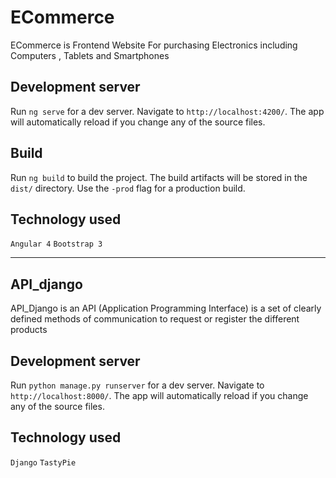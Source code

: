 # ECommerce
ECommerce is Frontend Website For purchasing Electronics including Computers , Tablets and Smartphones 


## Development server
Run `ng serve` for a dev server. Navigate to `http://localhost:4200/`. The app will automatically reload if you change any of the source files.


## Build

Run `ng build` to build the project. The build artifacts will be stored in the `dist/` directory. Use the `-prod` flag for a production build.


## Technology used
`Angular 4`
`Bootstrap 3`

  - - - -

## API_django

API_Django is an API (Application Programming Interface) is a set of clearly defined methods of communication to request or register the different products 

## Development server
Run `python manage.py runserver` for a dev server. Navigate to `http://localhost:8000/`. The app will automatically reload if you change any of the source files.


## Technology used 
`Django`
`TastyPie`
